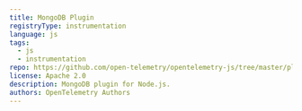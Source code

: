 ```yaml
---
title: MongoDB Plugin
registryType: instrumentation
language: js
tags:
  - js
  - instrumentation
repo: https://github.com/open-telemetry/opentelemetry-js/tree/master/plugins/node/opentelemetry-plugin-mongodb
license: Apache 2.0
description: MongoDB plugin for Node.js.
authors: OpenTelemetry Authors
---
```

